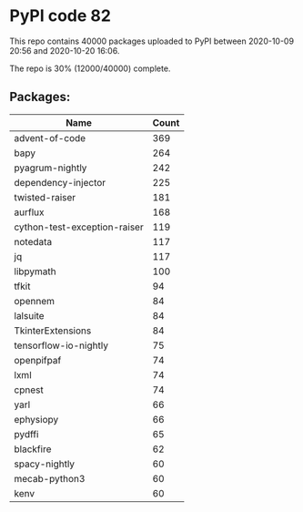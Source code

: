 # PyPI code 82

This repo contains 40000 packages uploaded to PyPI between 
2020-10-09 20:56 and 2020-10-20 16:06.

The repo is 30% (12000/40000) complete.

## Packages:

| Name  | Count |
| ----- | ----- |
| advent-of-code | 369 |
| bapy | 264 |
| pyagrum-nightly | 242 |
| dependency-injector | 225 |
| twisted-raiser | 181 |
| aurflux | 168 |
| cython-test-exception-raiser | 119 |
| notedata | 117 |
| jq | 117 |
| libpymath | 100 |
| tfkit | 94 |
| opennem | 84 |
| lalsuite | 84 |
| TkinterExtensions | 84 |
| tensorflow-io-nightly | 75 |
| openpifpaf | 74 |
| lxml | 74 |
| cpnest | 74 |
| yarl | 66 |
| ephysiopy | 66 |
| pydffi | 65 |
| blackfire | 62 |
| spacy-nightly | 60 |
| mecab-python3 | 60 |
| kenv | 60 |



